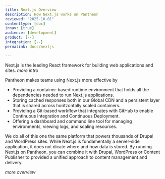 ```yaml
---
title: Next.js Overview
description: How Next.js works on Pantheon
reviewed: "2025-10-01"
contenttype: [doc]
innav: [true]
audience: [development]
product: [--]
integration: [--]
permalink: docs/nextjs

---
```


<Partial file="nextjs-pre-ga.md" />

Next.js is the leading React framework for building web applications and sites.
_more intro_

Pantheon makes teams using Next.js more effective by

* Providing a container-based runtime environment that holds all the dependencies needed to run Next.js applications.
* Storing cached responses both in our Global CDN and a persistent layer that is shared across horitzontally scaled containers.
* Providing a Git-based workflow that integrates with GitHub to enable Continuous Integration and Continuous Deployment.
* Offering a dashboard and command line tool for managing environments, viewing logs, and scaling resources.

We do all of this one the same platform that powers thousands of Drupal and WordPress sites.
While Next.js is fundamentally a server-side application, it does not dicate where and how data is stored.
By running Next.js on Pantheon, you can combine it with Drupal, WordPress or Content Publisher to provided a unified approach to content management and delivery.

_more overview_
